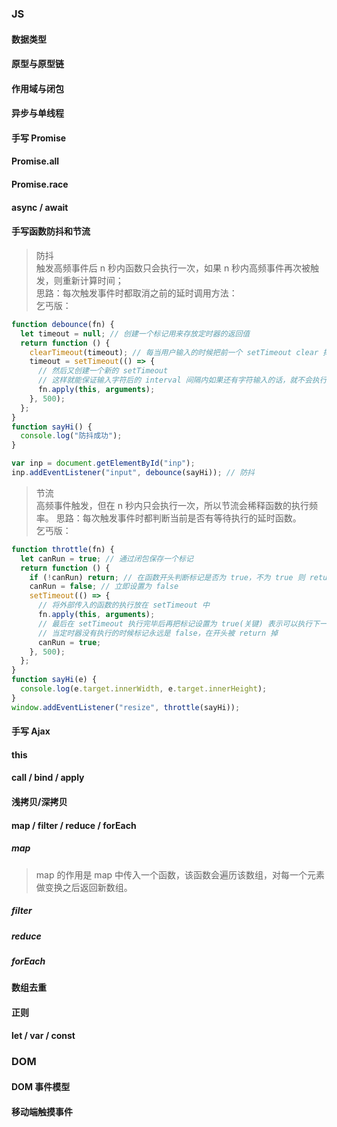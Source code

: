### JS

#### 数据类型

#### 原型与原型链

#### 作用域与闭包

#### 异步与单线程

#### 手写 Promise

#### Promise.all

#### Promise.race

#### async / await

#### 手写函数防抖和节流

> 防抖  
> 触发高频事件后 n 秒内函数只会执行一次，如果 n 秒内高频事件再次被触发，则重新计算时间；  
> 思路：每次触发事件时都取消之前的延时调用方法：  
> 乞丐版：

```javascript
function debounce(fn) {
  let timeout = null; // 创建一个标记用来存放定时器的返回值
  return function () {
    clearTimeout(timeout); // 每当用户输入的时候把前一个 setTimeout clear 掉
    timeout = setTimeout(() => {
      // 然后又创建一个新的 setTimeout
      // 这样就能保证输入字符后的 interval 间隔内如果还有字符输入的话，就不会执行 fn 函数
      fn.apply(this, arguments);
    }, 500);
  };
}
function sayHi() {
  console.log("防抖成功");
}

var inp = document.getElementById("inp");
inp.addEventListener("input", debounce(sayHi)); // 防抖
```

> 节流  
> 高频事件触发，但在 n 秒内只会执行一次，所以节流会稀释函数的执行频率。
> 思路：每次触发事件时都判断当前是否有等待执行的延时函数。  
> 乞丐版：

```javascript
function throttle(fn) {
  let canRun = true; // 通过闭包保存一个标记
  return function () {
    if (!canRun) return; // 在函数开头判断标记是否为 true，不为 true 则 return
    canRun = false; // 立即设置为 false
    setTimeout(() => {
      // 将外部传入的函数的执行放在 setTimeout 中
      fn.apply(this, arguments);
      // 最后在 setTimeout 执行完毕后再把标记设置为 true(关键) 表示可以执行下一次循环了
      // 当定时器没有执行的时候标记永远是 false，在开头被 return 掉
      canRun = true;
    }, 500);
  };
}
function sayHi(e) {
  console.log(e.target.innerWidth, e.target.innerHeight);
}
window.addEventListener("resize", throttle(sayHi));
```

#### 手写 Ajax

#### this

#### call / bind / apply

#### 浅拷贝/深拷贝

#### map / filter / reduce / forEach

##### map

> map 的作用是 map 中传入一个函数，该函数会遍历该数组，对每一个元素做变换之后返回新数组。

##### filter

##### reduce

##### forEach

#### 数组去重

#### 正则

#### let / var / const

### DOM

#### DOM 事件模型

#### 移动端触摸事件
